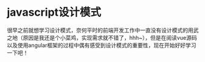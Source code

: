 # javascript设计模式
很早之前就想学习设计模式，奈何平时的前端开发工作中一直没有设计模式的用武之地（原因是我还是个小菜鸡，实现需求就不错了，hhh~），但是在阅读vue源码以及使用angular框架的过程中偶有感受到设计模式的重要性，现在开始好好学习一下吧！
